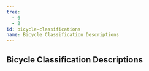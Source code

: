 ```yaml
---
tree:
  - 6
  - 2
id: bicycle-classifications
name: Bicycle Classification Descriptions
---
```

## Bicycle Classification Descriptions
